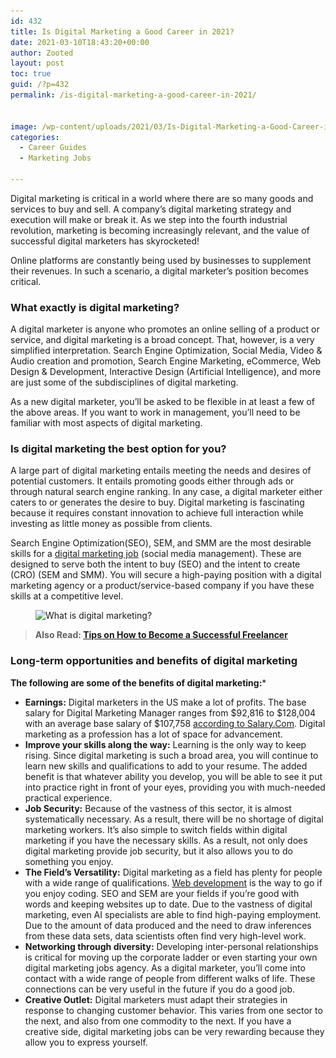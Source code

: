 ```yaml
---
id: 432
title: Is Digital Marketing a Good Career in 2021?
date: 2021-03-10T18:43:20+00:00
author: Zooted
layout: post
toc: true
guid: /?p=432
permalink: /is-digital-marketing-a-good-career-in-2021/


image: /wp-content/uploads/2021/03/Is-Digital-Marketing-a-Good-Career-in-2021.jpg
categories:
  - Career Guides
  - Marketing Jobs
 
---
```

Digital marketing is critical in a world where there are so many goods and services to buy and sell. A company&#8217;s digital marketing strategy and execution will make or break it. As we step into the fourth industrial revolution, marketing is becoming increasingly relevant, and the value of successful digital marketers has skyrocketed!

Online platforms are constantly being used by businesses to supplement their revenues. In such a scenario, a digital marketer&#8217;s position becomes critical.

### **What exactly is digital marketing?**

A digital marketer is anyone who promotes an online selling of a product or service, and digital marketing is a broad concept. That, however, is a very simplified interpretation. Search Engine Optimization, Social Media, Video & Audio creation and promotion, Search Engine Marketing, eCommerce, Web Design & Development, Interactive Design (Artificial Intelligence), and more are just some of the subdisciplines of digital marketing.

As a new digital marketer, you&#8217;ll be asked to be flexible in at least a few of the above areas. If you want to work in management, you&#8217;ll need to be familiar with most aspects of digital marketing.

### **Is digital marketing the best option for you?**

A large part of digital marketing entails meeting the needs and desires of potential customers. It entails promoting goods either through ads or through natural search engine ranking. In any case, a digital marketer either caters to or generates the desire to buy. Digital marketing is fascinating because it requires constant innovation to achieve full interaction while investing as little money as possible from clients.

Search Engine Optimization(SEO), SEM, and SMM are the most desirable skills for a [digital marketing job](/most-popular-digital-marketing-jobs-in-the-united-states/) (social media management). These are designed to serve both the intent to buy (SEO) and the intent to create (CRO) (SEM and SMM). You will secure a high-paying position with a digital marketing agency or a product/service-based company if you have these skills at a competitive level.


<figure class="wp-block-image size-large is-resized">

<img loading="lazy" src="/wp-content/uploads/2021/03/digital-marketing-1024x524.jpg" alt="What is digital marketing?" class="wp-image-433" width="684" height="349" srcset="/wp-content/uploads/2021/03/digital-marketing-1024x524.jpg 1024w, /wp-content/uploads/2021/03/digital-marketing-300x154.jpg 300w, /wp-content/uploads/2021/03/digital-marketing-768x393.jpg 768w, /wp-content/uploads/2021/03/digital-marketing.jpg 1536w" sizes="(max-width: 684px) 100vw, 684px" /> </figure> 

<blockquote class="wp-block-quote">
  <p>
    <strong>Also Read: <a href="/tips-on-how-to-become-a-successful-freelancer/">Tips on How to Become a Successful Freelancer</a></strong>
  </p>
</blockquote>

### **Long-term opportunities and benefits of digital marketing**

**The following are some of the benefits of digital marketing:***

  * **Earnings:** Digital marketers in the US make a lot of profits. The base salary for Digital Marketing Manager ranges from $92,816 to $128,004 with an average base salary of $107,758 [according to Salary.Com](https://www.salary.com/research/salary/benchmark/digital-marketing-manager-salary#experienceyear). Digital marketing as a profession has a lot of space for advancement.
  * **Improve your skills along the way:** Learning is the only way to keep rising. Since digital marketing is such a broad area, you will continue to learn new skills and qualifications to add to your resume. The added benefit is that whatever ability you develop, you will be able to see it put into practice right in front of your eyes, providing you with much-needed practical experience.
  * **Job Security:** Because of the vastness of this sector, it is almost systematically necessary. As a result, there will be no shortage of digital marketing workers. It&#8217;s also simple to switch fields within digital marketing if you have the necessary skills. As a result, not only does digital marketing provide job security, but it also allows you to do something you enjoy.
  * **The Field&#8217;s Versatility:** Digital marketing as a field has plenty for people with a wide range of qualifications. [Web development](https://www.webdevpl.us) is the way to go if you enjoy coding. SEO and SEM are your fields if you&#8217;re good with words and keeping websites up to date. Due to the vastness of digital marketing, even AI specialists are able to find high-paying employment. Due to the amount of data produced and the need to draw inferences from these data sets, data scientists often find very high-level work.
  * **Networking through diversity:** Developing inter-personal relationships is critical for moving up the corporate ladder or even starting your own digital marketing jobs agency. As a digital marketer, you&#8217;ll come into contact with a wide range of people from different walks of life. These connections can be very useful in the future if you do a good job.
  * **Creative Outlet:** Digital marketers must adapt their strategies in response to changing customer behavior. This varies from one sector to the next, and also from one commodity to the next. If you have a creative side, digital marketing jobs can be very rewarding because they allow you to express yourself.
